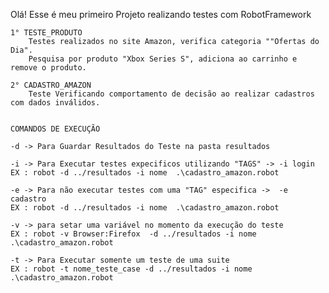 Olá! Esse é meu primeiro Projeto realizando testes com RobotFramework
    
    1° TESTE_PRODUTO
        Testes realizados no site Amazon, verifica categoria ""Ofertas do Dia".
        Pesquisa por produto "Xbox Series S", adiciona ao carrinho e remove o produto. 

    2° CADASTRO_AMAZON
        Teste Verificando comportamento de decisão ao realizar cadastros com dados inválidos.


    COMANDOS DE EXECUÇÃO

    -d -> Para Guardar Resultados do Teste na pasta resultados

    -i -> Para Executar testes expecificos utilizando "TAGS" -> -i login
    EX : robot -d ../resultados -i nome  .\cadastro_amazon.robot

    -e -> Para não executar testes com uma "TAG" especifica ->  -e cadastro
    EX : robot -d ../resultados -i nome  .\cadastro_amazon.robot

    -v -> para setar uma variável no momento da execução do teste
    EX : robot -v Browser:Firefox  -d ../resultados -i nome  .\cadastro_amazon.robot

    -t -> Para Executar somente um teste de uma suite
    EX : robot -t nome_teste_case -d ../resultados -i nome  .\cadastro_amazon.robot